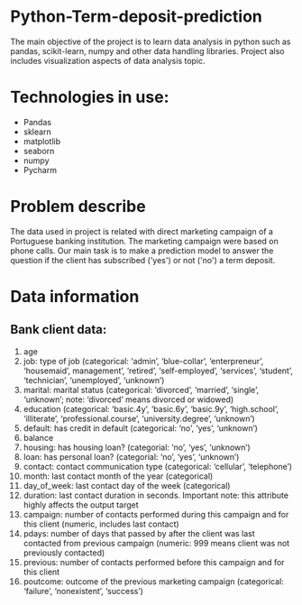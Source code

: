 # Python-Term-deposit-prediction
The main objective of the project is to learn data analysis in python such as pandas, scikit-learn, numpy and other data handling libraries. Project also includes visualization aspects of data analysis topic.

# Technologies in use:
- Pandas
- sklearn
- matplotlib
- seaborn
- numpy
- Pycharm

# Problem describe
The data used in project is related with direct marketing campaign of a Portuguese banking institution. The marketing campaign were based on phone calls. Our main task is to make a prediction model to answer the question if the client has subscribed ('yes') or not ('no') a term deposit.

# Data information

## Bank client data:
1. age
2. job: type of job (categorical: ‘admin’, ‘blue-collar’,  ‘enterpreneur’, ‘housemaid’, management’, ‘retired’, ‘self-employed’, ‘services’, ‘student’, ‘technician’, ‘unemployed’, ‘unknown’)
3. marital: marital status (categorical: ‘divorced’, ‘married’, ‘single’, ‘unknown’; note: ‘divorced’ means divorced or widowed)
4. education (categorical: ‘basic.4y’, ‘basic.6y’, ‘basic.9y’, ‘high.school’, ‘illiterate’, ‘professional.course’, ‘university.degree’, ‘unknown’)
5. default: has credit in default (categorical: ‘no’, ‘yes’, ‘unknown’)
6. balance
7. housing: has housing loan? (categorial: ‘no’, ‘yes’, ‘unknown’)
8. loan: has personal loan? (categorial: ‘no’, ‘yes’, ‘unknown’)
9. contact: contact communication type (categorical: ‘cellular’, ‘telephone’)
10. month: last contact month of the year (categorical)
11. day_of_week: last contact day of the week (categorical)
12. duration: last contact duration in seconds. Important note: this attribute highly affects the output target
13. campaign: number of contacts performed during this campaign and for this client (numeric, includes last contact)
14. pdays: number of days that passed by after the client was last contacted from previous campaign (numeric: 999 means client was not previously contacted)
15. previous: number of contacts performed before this campaign and for this client
16. poutcome: outcome of the previous marketing campaign (categorical: ‘failure’, ‘nonexistent’, ‘success’)
